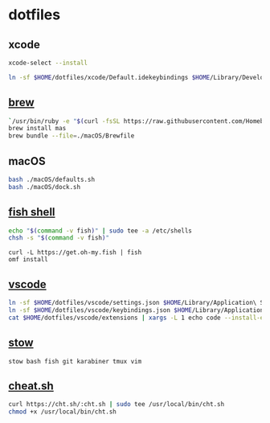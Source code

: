 # dotfiles

## xcode

```bash
xcode-select --install

ln -sf $HOME/dotfiles/xcode/Default.idekeybindings $HOME/Library/Developer/Xcode/UserData/KeyBindings/Default.idekeybindings
```

## [brew](https://brew.sh)

```bash
`/usr/bin/ruby -e "$(curl -fsSL https://raw.githubusercontent.com/Homebrew/install/master/install)"`
brew install mas
brew bundle --file=./macOS/Brewfile
```

## macOS

```bash
bash ./macOS/defaults.sh
bash ./macOS/dock.sh
```

## [fish shell](https://fishshell.com)

```bash
echo "$(command -v fish)" | sudo tee -a /etc/shells
chsh -s "$(command -v fish)"
```

```fish
curl -L https://get.oh-my.fish | fish
omf install
```

## [vscode](https://code.visualstudio.com)

```bash
ln -sf $HOME/dotfiles/vscode/settings.json $HOME/Library/Application\ Support/Code/User/settings.json
ln -sf $HOME/dotfiles/vscode/keybindings.json $HOME/Library/Application\ Support/Code/User/keybindings.json
cat $HOME/dotfiles/vscode/extensions | xargs -L 1 echo code --install-extension | sh
```

## [stow](https://www.gnu.org/software/stow/)

`stow bash fish git karabiner tmux vim`

## [cheat.sh](http://cheat.sh)

```bash
curl https://cht.sh/:cht.sh | sudo tee /usr/local/bin/cht.sh
chmod +x /usr/local/bin/cht.sh
```
